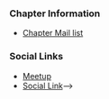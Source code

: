 ### Chapter Information
* [Chapter Mail list](mailto:luxembourg-chapter@owasp.org)

### Social Links
* [Meetup](#)
* [Social Link](#)-->
